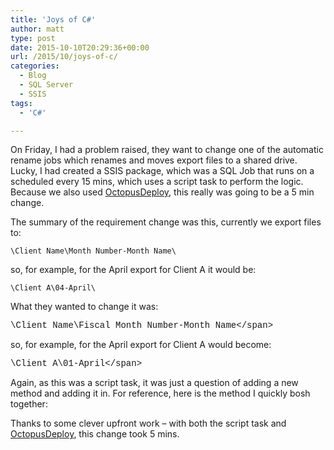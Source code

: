 ```yaml
---
title: 'Joys of C#'
author: matt
type: post
date: 2015-10-10T20:29:36+00:00
url: /2015/10/joys-of-c/
categories:
  - Blog
  - SQL Server
  - SSIS
tags:
  - 'C#'

---
```

On Friday, I had a problem raised, they want to change one of the automatic rename jobs which renames and moves export files to a shared drive. Lucky, I had created a SSIS package, which was a SQL Job that runs on a scheduled every 15 mins, which uses a script task to perform the logic. Because we also used <a href="http://www.octopusdeploy.com/" target="_blank" rel="nofollow">OctopusDeploy</a>, this really was going to be a 5 min change.

The summary of the requirement change was this, currently we export files to:

`\Client Name\Month Number-Month Name\`

so, for example, for the April export for Client A it would be:

`\Client A\04-April\`

What they wanted to change it was:

<span style="font-family: Courier New;">\Client Name\Fiscal Month Number-Month Name\</span>

so, for example, for the April export for Client A would become:

<span style="font-family: Courier New;">\Client A\01-April\</span>

Again, as this was a script task, it was just a question of adding a new method and adding it in. For reference, here is the method I quickly bosh together:

<div class="gist-oembed" data-gist="matt40k/df77c8fb8b3a2c79c4c8.json">
</div>

Thanks to some clever upfront work &#8211; with both the script task and <a href="http://www.OctopusDeploy.com" target="_blank" rel="nofollow">OctopusDeploy</a>, this change took 5 mins.
